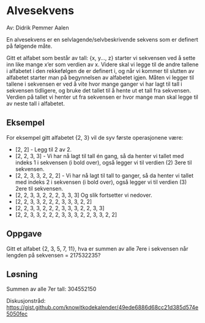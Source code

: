 # Alvesekvens

Av: Didrik Pemmer Aalen

En alvesekvens er en selvlagende/selvbeskrivende sekvens som er definert på følgende måte.

Gitt et alfabet som består av tall: {x, y…, z} starter vi sekvensen ved å sette inn like mange x’er som verdien av x.
Videre skal vi legge til de andre tallene i alfabetet i den rekkefølgen de er definert i, og når vi kommer til slutten av alfabetet starter man på begynnelsen av alfabetet igjen.
Måten vi legger til tallene i sekvensen er ved å vite hvor mange ganger vi har lagt til tall i sekvensen tidligere, og bruke det tallet til å hente ut et tall fra sekvensen. Verdien på tallet vi henter ut fra sekvensen er hvor mange man skal legge til av neste tall i alfabetet.

## Eksempel

For eksempel gitt alfabetet {2, 3} vil de syv første operasjonene være:

* [2, 2] - Legg til 2 av 2.
* [2, 2, 3, 3] - Vi har nå lagt til tall én gang, så da henter vi tallet med indeks 1 i sekvensen (i bold over), også legger vi til verdien (2) 3ere til sekvensen.
* [2, 2, 3, 3, 2, 2, 2] - Vi har nå lagt til tall to ganger, så da henter vi tallet med indeks 2 i sekvensen (i bold over), også legger vi til verdien (3) 2ere til sekvensen.
* [2, 2, 3, 3, 2, 2, 2, 3, 3, 3] Og slik fortsetter vi nedover.
* [2, 2, 3, 3, 2, 2, 2, 3, 3, 3, 2, 2]
* [2, 2, 3, 3, 2, 2, 2, 3, 3, 3, 2, 2, 3, 3]
* [2, 2, 3, 3, 2, 2, 2, 3, 3, 3, 2, 2, 3, 3, 2, 2]

## Oppgave

Gitt et alfabet {2, 3, 5, 7, 11}, hva er summen av alle 7ere i sekvensen når lengden på sekvensen = 217532235?

## Løsning

Summen av alle 7er tall: 304552150

Diskusjonstråd: https://gist.github.com/knowitkodekalender/49ede6886d68cc21d385d574e5050fec